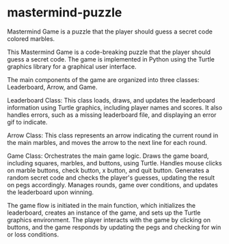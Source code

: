 # mastermind-puzzle
Mastermind Game is a puzzle that the player should guess a secret code colored marbles.

This Mastermind Game is a code-breaking puzzle that the player should guess a secret code. The game is implemented in Python using the Turtle graphics library for a graphical user interface.

The main components of the game are organized into three classes: Leaderboard, Arrow, and Game.

Leaderboard Class:
This class loads, draws, and updates the leaderboard information using Turtle graphics, including player names and scores. It also handles errors, such as a missing leaderboard file, and displaying an error gif to indicate.

Arrow Class:
This class represents an arrow indicating the current round in the main marbles, and moves the arrow to the next line for each round.

Game Class:
Orchestrates the main game logic. Draws the game board, including squares, marbles, and buttons, using Turtle. Handles mouse clicks on marble buttons, check button, x button, and quit button. Generates a random secret code and checks the player's guesses, updating the result on pegs accordingly. Manages rounds, game over conditions, and updates the leaderboard upon winning.

The game flow is initiated in the main function, which initializes the leaderboard, creates an instance of the game, and sets up the Turtle graphics environment. The player interacts with the game by clicking on buttons, and the game responds by updating the pegs and checking for win or loss conditions.
